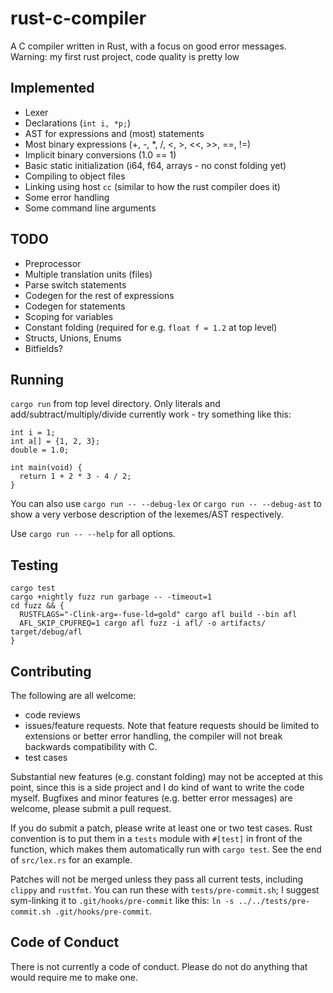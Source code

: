 # rust-c-compiler

A C compiler written in Rust, with a focus on good error messages. Warning: my first rust project, code quality is pretty low

## Implemented

- Lexer
- Declarations (`int i, *p;`)
- AST for expressions and (most) statements
- Most binary expressions (+, -, \*, /, \<, \>, \<\<, \>\>, ==, !=)
- Implicit binary conversions (1.0 == 1)
- Basic static initialization (i64, f64, arrays - no const folding yet)
- Compiling to object files
- Linking using host `cc` (similar to how the rust compiler does it)
- Some error handling
- Some command line arguments

## TODO

- Preprocessor
- Multiple translation units (files)
- Parse switch statements
- Codegen for the rest of expressions
- Codegen for statements
- Scoping for variables
- Constant folding (required for e.g. `float f = 1.2` at top level)
- Structs, Unions, Enums
- Bitfields?

## Running

`cargo run` from top level directory.
Only literals and add/subtract/multiply/divide currently work - try something like this:

```
int i = 1;
int a[] = {1, 2, 3};
double = 1.0;

int main(void) {
  return 1 + 2 * 3 - 4 / 2;
}
```

You can also use `cargo run -- --debug-lex` or `cargo run -- --debug-ast`
to show a very verbose description of the lexemes/AST respectively.

Use `cargo run -- --help` for all options.

## Testing

```
cargo test
cargo +nightly fuzz run garbage -- -timeout=1
cd fuzz && {
  RUSTFLAGS="-Clink-arg=-fuse-ld=gold" cargo afl build --bin afl
  AFL_SKIP_CPUFREQ=1 cargo afl fuzz -i afl/ -o artifacts/ target/debug/afl
}
```

## Contributing

The following are all welcome:
- code reviews
- issues/feature requests.
Note that feature requests should be limited to extensions or better error handling,
the compiler will not break backwards compatibility with C.
- test cases

Substantial new features (e.g. constant folding) may not be accepted at this point,
since this is a side project and I do kind of want to write the code myself.
Bugfixes and minor features (e.g. better error messages) are welcome, please submit a pull request.

If you do submit a patch, please write at least one or two test cases.
Rust convention is to put them in a `tests` module with `#[test]` in front of the function,
which makes them automatically run with `cargo test`.
See the end of `src/lex.rs` for an example.

Patches will not be merged unless they pass all current tests, including `clippy` and `rustfmt`.
You can run these with `tests/pre-commit.sh`;
I suggest sym-linking it to `.git/hooks/pre-commit` like this:
`ln -s ../../tests/pre-commit.sh .git/hooks/pre-commit`.

## Code of Conduct

There is not currently a code of conduct. Please do not do anything that would require me to make one.
